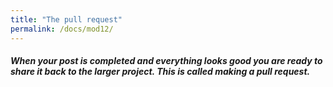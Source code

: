 ```yaml
---
title: "The pull request"
permalink: /docs/mod12/
---
```


##### When your post is completed and everything looks good you are ready to share it back to the larger project. This is called making a pull request.





